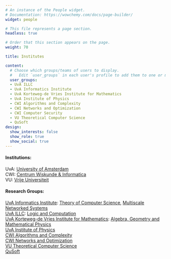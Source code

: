 ```yaml
---
# An instance of the People widget.
# Documentation: https://wowchemy.com/docs/page-builder/
widget: people

# This file represents a page section.
headless: true

# Order that this section appears on the page.
weight: 70

title: Institutes

content:
  # Choose which groups/teams of users to display.
  #   Edit `user_groups` in each user's profile to add them to one or more of these groups.
  user_groups:
  - UvA ILLC
  - UvA Informatics Institute
  - UvA Korteweg-de Vries Institute for Mathematics
  - UvA Institute of Physics
  - CWI Algorithms and Complexity
  - CWI Networks and Optimization
  - CWI Computer Security
  - VU Theoretical Computer Science
  - QuSoft
design:
  show_interests: false
  show_role: true
  show_social: true
---
```

#### Institutions:
UvA: [University of Amsterdam](https://www.uva.nl) <br>
CWI: [Centrum Wiskunde & Informatica](https://www.cwi.nl) <br>
VU: [Vrije Universiteit](https://vu.nl)

#### Research Groups:
[UvA Informatics Institute](https://ivi.uva.nl): [Theory of Computer Science](https://ivi.fnwi.uva.nl/tcs/), [Multiscale Networked Systems](https://mns-research.nl/)<br>
[UvA ILLC](https://www.illc.uva.nl): [Logic and Computation](https://www.illc.uva.nl/Research/Programmes/LoCo/) <br>
[UvA Korteweg-de Vries Institute for Mathematics](https://kdvi.uva.nl): [Algebra, Geometry and Mathematical Physics](https://kdvi.uva.nl/research/agmp/algebra.html) <br>
[UvA Institute of Physics](https://iop.uva.nl/) <br>
[CWI Algorithms and Complexity](https://www.cwi.nl/research/groups/algorithms-and-complexity) <br>
[CWI Networks and Optimization](https://www.cwi.nl/research/groups/networks-and-optimization) <br>
[VU Theoretical Computer Science](https://www.cs.vu.nl/~tcs/) <br>
[QuSoft](https://www.qusoft.org)
